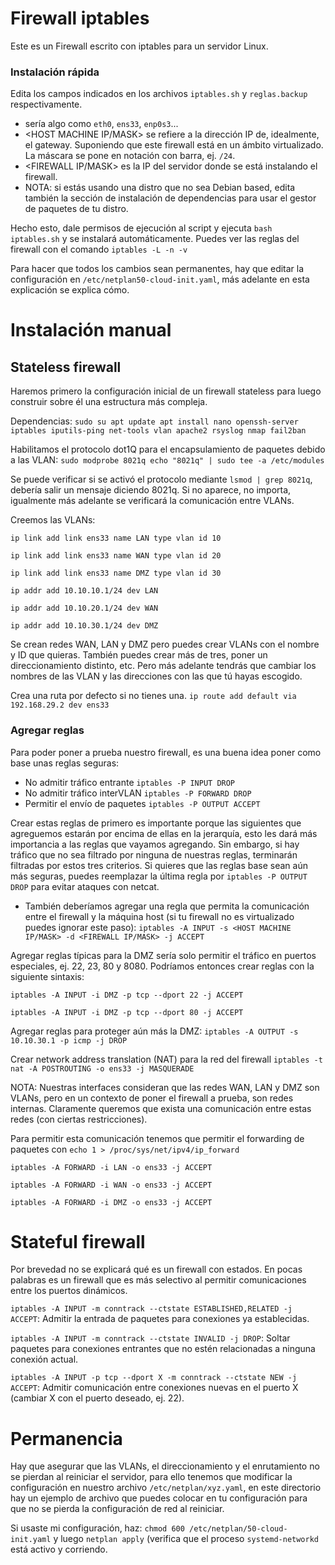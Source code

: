 # Firewall iptables
Este es un Firewall escrito con iptables para un servidor Linux.

### Instalación rápida
Edita los campos indicados en los archivos `iptables.sh` y `reglas.backup` respectivamente.

* <TU INTERFAZ> sería algo como `eth0`, `ens33`, `enp0s3`...
* <HOST MACHINE IP/MASK> se refiere a la dirección IP de, idealmente, el gateway. Suponiendo que este firewall está en un ámbito virtualizado. La máscara se pone en notación con barra, ej. `/24`.
* <FIREWALL IP/MASK> es la IP del servidor donde se está instalando el firewall.
* NOTA: si estás usando una distro que no sea Debian based, edita también la sección de instalación de dependencias para usar el gestor de paquetes de tu distro.

Hecho esto, dale permisos de ejecución al script y ejecuta `bash iptables.sh` y se instalará automáticamente. Puedes ver las reglas del firewall con el comando `iptables -L -n -v`

Para hacer que todos los cambios sean permanentes, hay que editar la configuración en `/etc/netplan50-cloud-init.yaml`, más adelante en esta explicación se explica cómo.

# Instalación manual

## Stateless firewall
Haremos primero la configuración inicial de un firewall stateless para luego construir sobre él una estructura más compleja.

Dependencias:
`sudo su
apt update
apt install nano openssh-server iptables iputils-ping net-tools vlan apache2 rsyslog nmap fail2ban`

Habilitamos el protocolo dot1Q para el encapsulamiento de paquetes debido a las VLAN:
`sudo modprobe 8021q
echo "8021q" | sudo tee -a /etc/modules`

Se puede verificar si se activó el protocolo mediante `lsmod | grep 8021q`, debería salir un mensaje diciendo 8021q. Si no aparece, no importa, igualmente más adelante se verificará la comunicación entre VLANs.

Creemos las VLANs:

`ip link add link ens33 name LAN type vlan id 10`

`ip link add link ens33 name WAN type vlan id 20`

`ip link add link ens33 name DMZ type vlan id 30`

`ip addr add 10.10.10.1/24 dev LAN`

`ip addr add 10.10.20.1/24 dev WAN`

`ip addr add 10.10.30.1/24 dev DMZ`

Se crean redes WAN, LAN y DMZ pero puedes crear VLANs con el nombre y ID que quieras. También puedes crear más de tres, poner un direccionamiento distinto, etc. Pero más adelante tendrás que cambiar los nombres de las VLAN y las direcciones con las que tú hayas escogido. 

Crea una ruta por defecto si no tienes una. `ip route add default via 192.168.29.2 dev ens33`

### Agregar reglas
Para poder poner a prueba nuestro firewall, es una buena idea poner como base unas reglas seguras:
* No admitir tráfico entrante `iptables -P INPUT DROP`
* No admitir tráfico interVLAN `iptables -P FORWARD DROP`
* Permitir el envío de paquetes `iptables -P OUTPUT ACCEPT`

Crear estas reglas de primero es importante porque las siguientes que agreguemos estarán por encima de ellas en la jerarquía, esto les dará más importancia a las reglas que vayamos agregando. Sin embargo, si hay tráfico que no sea filtrado por ninguna de nuestras reglas, terminarán filtradas por estos tres criterios. Si quieres que las reglas base sean aún más seguras, puedes reemplazar la última regla por `iptables -P OUTPUT DROP` para evitar ataques con netcat.

* También deberíamos agregar una regla que permita la comunicación entre el firewall y la máquina host (si tu firewall no es virtualizado puedes ignorar este paso): `iptables -A INPUT -s <HOST MACHINE IP/MASK> -d <FIREWALL IP/MASK> -j ACCEPT`

Agregar reglas típicas para la DMZ sería solo permitir el tráfico en puertos especiales, ej. 22, 23, 80 y 8080. Podríamos entonces crear reglas con la siguiente sintaxis:

`iptables -A INPUT -i DMZ -p tcp --dport 22 -j ACCEPT`

`iptables -A INPUT -i DMZ -p tcp --dport 80 -j ACCEPT`

Agregar reglas para proteger aún más la DMZ: `iptables -A OUTPUT -s 10.10.30.1 -p icmp -j DROP`

Crear network address translation (NAT) para la red del firewall `iptables -t nat -A POSTROUTING -o ens33 -j MASQUERADE`

NOTA: Nuestras interfaces consideran que las redes WAN, LAN y DMZ son VLANs, pero en un contexto de poner el firewall a prueba, son redes internas. Claramente queremos que exista una comunicación entre estas redes (con ciertas restricciones).

Para permitir esta comunicación tenemos que permitir el forwarding de paquetes con `echo 1 > /proc/sys/net/ipv4/ip_forward`

`iptables -A FORWARD -i LAN -o ens33 -j ACCEPT`

`iptables -A FORWARD -i WAN -o ens33 -j ACCEPT`

`iptables -A FORWARD -i DMZ -o ens33 -j ACCEPT`

# Stateful firewall
Por brevedad no se explicará qué es un firewall con estados. En pocas palabras es un firewall que es más selectivo al permitir comunicaciones entre los puertos dinámicos.

`iptables -A INPUT -m conntrack --ctstate ESTABLISHED,RELATED -j ACCEPT`: Admitir la entrada de paquetes para conexiones ya establecidas.

`iptables -A INPUT -m conntrack --ctstate INVALID -j DROP`: Soltar paquetes para conexiones entrantes que no estén relacionadas a ninguna conexión actual.

`iptables -A INPUT -p tcp --dport X -m conntrack --ctstate NEW -j ACCEPT`: Admitir comunicación entre conexiones nuevas en el puerto X (cambiar X con el puerto deseado, ej. 22).

# Permanencia 
Hay que asegurar que las VLANs, el direccionamiento y el enrutamiento no se pierdan al reiniciar el servidor, para ello tenemos que modificar la configuración en nuestro archivo `/etc/netplan/xyz.yaml`, en este directorio hay un ejemplo de archivo que puedes colocar en tu configuración para que no se pierda la configuración de red al reiniciar.

Si usaste mi configuración, haz: `chmod 600 /etc/netplan/50-cloud-init.yaml` y luego `netplan apply` (verifica que el proceso `systemd-networkd` está activo y corriendo.
